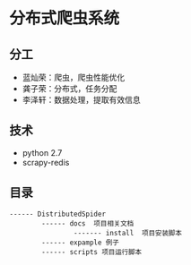 # 分布式爬虫系统

## 分工

- 蓝灿荣：爬虫，爬虫性能优化
- 龚子荣：分布式，任务分配
- 李泽轩：数据处理，提取有效信息

## 技术

- python 2.7
- scrapy-redis


## 目录

```
------ DistributedSpider
        ------ docs  项目相关文档
                ------- install  项目安装脚本
        ------ expample 例子
        ------ scripts 项目运行脚本
```